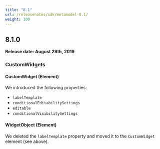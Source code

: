```yaml
---
title: "8.1"
url: /releasenotes/sdk/metamodel-8.1/
weight: 100
---
```


## 8.1.0

**Release date: August 29th, 2019**

### CustomWidgets

#### CustomWidget (Element)

We introduced the following properties:

* `labelTemplate`
* `conditionalEditabilitySettings`
* `editable`
* `conditionalVisibilitySettings`

#### WidgetObject (Element)

We deleted the `labelTemplate` property and moved it to the `CustomWidget` element (see above).
